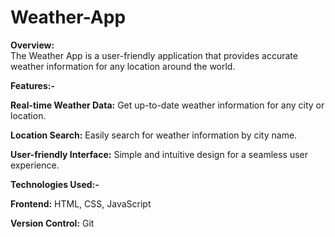 # Weather-App

**Overview:**  
The Weather App is a user-friendly application that provides accurate weather information for any location around the world.

**Features:-**

**Real-time Weather Data:** Get up-to-date weather information for any city or location.

**Location Search:** Easily search for weather information by city name.

**User-friendly Interface:** Simple and intuitive design for a seamless user experience.

**Technologies Used:-**

**Frontend:** HTML, CSS, JavaScript

**Version Control:** Git
